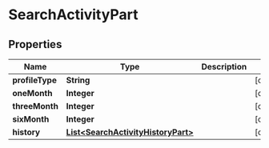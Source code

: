 
# SearchActivityPart

## Properties
Name | Type | Description | Notes
------------ | ------------- | ------------- | -------------
**profileType** | **String** |  |  [optional]
**oneMonth** | **Integer** |  |  [optional]
**threeMonth** | **Integer** |  |  [optional]
**sixMonth** | **Integer** |  |  [optional]
**history** | [**List&lt;SearchActivityHistoryPart&gt;**](SearchActivityHistoryPart.md) |  |  [optional]



